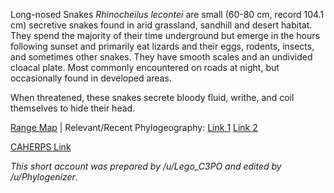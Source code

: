 Long-nosed Snakes *Rhinocheilus lecontei* are small (60-80 cm, record 104.1 cm) secretive snakes found in arid grassland, sandhill and desert habitat. They spend the majority of their time underground but emerge in the hours following sunset and primarily eat lizards and their eggs, rodents, insects, and sometimes other snakes. They have smooth scales and an undivided cloacal plate. Most commonly encountered on roads at night, but occasionally found in developed areas.

When threatened, these snakes secrete bloody fluid, writhe, and coil themselves to hide their head.

[Range Map](http://www.californiaherps.com/snakes/maps/xrleconteispeciesmap3.jpg) | Relevant/Recent Phylogeography: [Link 1](http://www.snakeevolution.org/pdfs/Myers_et_al-2016-Journal_of_Biogeography.pdf) [Link 2](https://academic.oup.com/biolinnean/article/83/1/65/2645539)

[CAHERPS Link](http://www.californiaherps.com/snakes/pages/r.l.lecontei.html)

*This short account was prepared by /u/Lego_C3PO and edited by /u/Phylogenizer*.
